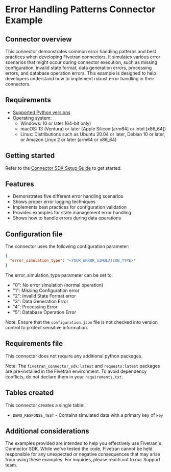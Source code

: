 # Error Handling Patterns Connector Example

## Connector overview
This connector demonstrates common error handling patterns and best practices when developing Fivetran connectors. It simulates various error scenarios that might occur during connector execution, such as missing configuration, invalid state format, data generation errors, processing errors, and database operation errors. This example is designed to help developers understand how to implement robust error handling in their connectors.


## Requirements
- [Supported Python versions](https://github.com/fivetran/fivetran_connector_sdk/blob/main/README.md#requirements)   
- Operating system:
  - Windows: 10 or later (64-bit only)
  - macOS: 13 (Ventura) or later (Apple Silicon [arm64] or Intel [x86_64])
  - Linux: Distributions such as Ubuntu 20.04 or later, Debian 10 or later, or Amazon Linux 2 or later (arm64 or x86_64)

## Getting started
Refer to the [Connector SDK Setup Guide](https://fivetran.com/docs/connectors/connector-sdk/setup-guide) to get started.


## Features
- Demonstrates five different error handling scenarios
- Shows proper error logging techniques
- Implements best practices for configuration validation
- Provides examples for state management error handling
- Shows how to handle errors during data operations


## Configuration file
The connector uses the following configuration parameter:

```json
{
  "error_simulation_type": "<YOUR_ERROR_SIMULATION_TYPE>"
}
```

The error_simulation_type parameter can be set to:

- "0": No error simulation (normal operation)
- "1": Missing Configuration error
- "2": Invalid State Format error
- "3": Data Generation Error
- "4": Processing Error
- "5": Database Operation Error

Note: Ensure that the `configuration.json` file is not checked into version control to protect sensitive information.


## Requirements file
This connector does not require any additional python packages.

Note: The `fivetran_connector_sdk:latest` and `requests:latest` packages are pre-installed in the Fivetran environment. To avoid dependency conflicts, do not declare them in your `requirements.txt`.


## Tables created
This connector creates a single table:

- `DEMO_RESPONSE_TEST` - Contains simulated data with a primary key of `key`


## Additional considerations
The examples provided are intended to help you effectively use Fivetran's Connector SDK. While we've tested the code, Fivetran cannot be held responsible for any unexpected or negative consequences that may arise from using these examples. For inquiries, please reach out to our Support team.
